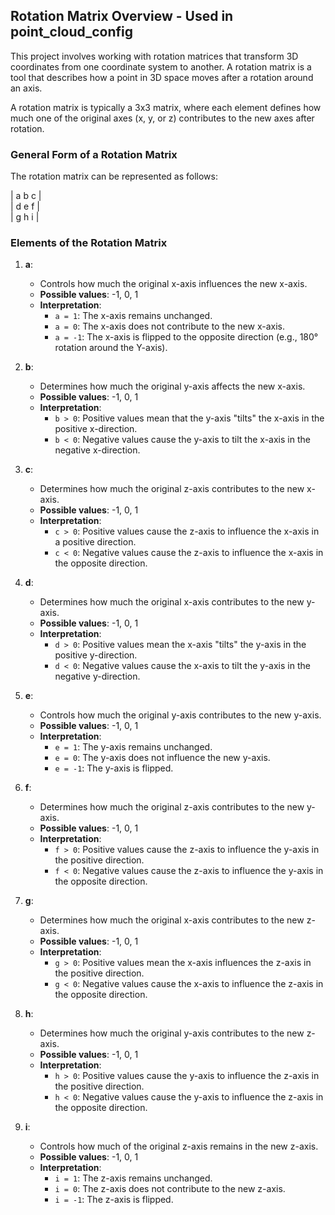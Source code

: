 ## Rotation Matrix Overview - Used in point_cloud_config

This project involves working with rotation matrices that transform 3D coordinates from one coordinate system to another. A rotation matrix is a tool that describes how a point in 3D space moves after a rotation around an axis. 

A rotation matrix is typically a 3x3 matrix, where each element defines how much one of the original axes (x, y, or z) contributes to the new axes after rotation.

### General Form of a Rotation Matrix

The rotation matrix can be represented as follows:

| a  b  c |  
| d  e  f |  
| g  h  i |  

### Elements of the Rotation Matrix

1. **a**:
   - Controls how much the original x-axis influences the new x-axis.
   - **Possible values**: -1, 0, 1
   - **Interpretation**:
     - `a = 1`: The x-axis remains unchanged.
     - `a = 0`: The x-axis does not contribute to the new x-axis.
     - `a = -1`: The x-axis is flipped to the opposite direction (e.g., 180° rotation around the Y-axis).

2. **b**:
   - Determines how much the original y-axis affects the new x-axis.
   - **Possible values**: -1, 0, 1
   - **Interpretation**:
     - `b > 0`: Positive values mean that the y-axis "tilts" the x-axis in the positive x-direction.
     - `b < 0`: Negative values cause the y-axis to tilt the x-axis in the negative x-direction.

3. **c**:
   - Determines how much the original z-axis contributes to the new x-axis.
   - **Possible values**: -1, 0, 1
   - **Interpretation**:
     - `c > 0`: Positive values cause the z-axis to influence the x-axis in a positive direction.
     - `c < 0`: Negative values cause the z-axis to influence the x-axis in the opposite direction.

4. **d**:
   - Determines how much the original x-axis contributes to the new y-axis.
   - **Possible values**: -1, 0, 1
   - **Interpretation**:
     - `d > 0`: Positive values mean the x-axis "tilts" the y-axis in the positive y-direction.
     - `d < 0`: Negative values cause the x-axis to tilt the y-axis in the negative y-direction.

5. **e**:
   - Controls how much the original y-axis contributes to the new y-axis.
   - **Possible values**: -1, 0, 1
   - **Interpretation**:
     - `e = 1`: The y-axis remains unchanged.
     - `e = 0`: The y-axis does not influence the new y-axis.
     - `e = -1`: The y-axis is flipped.

6. **f**:
   - Determines how much the original z-axis contributes to the new y-axis.
   - **Possible values**: -1, 0, 1
   - **Interpretation**:
     - `f > 0`: Positive values cause the z-axis to influence the y-axis in the positive direction.
     - `f < 0`: Negative values cause the z-axis to influence the y-axis in the opposite direction.

7. **g**:
   - Determines how much the original x-axis contributes to the new z-axis.
   - **Possible values**: -1, 0, 1
   - **Interpretation**:
     - `g > 0`: Positive values mean the x-axis influences the z-axis in the positive direction.
     - `g < 0`: Negative values cause the x-axis to influence the z-axis in the opposite direction.

8. **h**:
   - Determines how much the original y-axis contributes to the new z-axis.
   - **Possible values**: -1, 0, 1
   - **Interpretation**:
     - `h > 0`: Positive values cause the y-axis to influence the z-axis in the positive direction.
     - `h < 0`: Negative values cause the y-axis to influence the z-axis in the opposite direction.

9. **i**:
   - Controls how much of the original z-axis remains in the new z-axis.
   - **Possible values**: -1, 0, 1
   - **Interpretation**:
     - `i = 1`: The z-axis remains unchanged.
     - `i = 0`: The z-axis does not contribute to the new z-axis.
     - `i = -1`: The z-axis is flipped.


